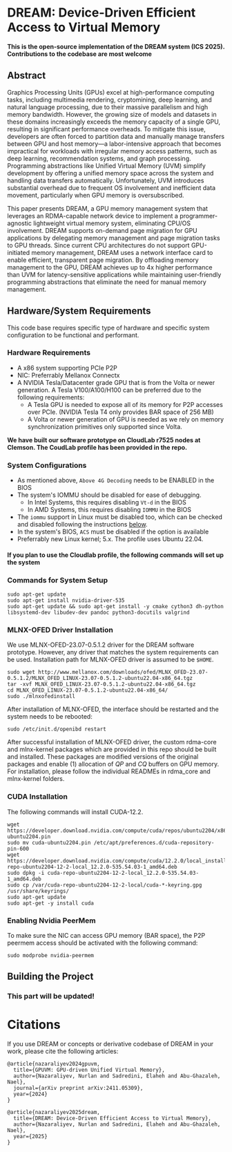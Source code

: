 # DREAM: Device-Driven Efficient Access to Virtual Memory


**This is the open-source implementation of the DREAM system (ICS 2025). Contributions to the codebase are most welcome**

Abstract
-------------------------------------------------------------------------------
Graphics Processing Units (GPUs) excel at high-performance computing tasks, including multimedia rendering, cryptomining, deep learning, and natural language processing, due to their massive parallelism and high memory bandwidth. However, the growing size of models and datasets in these domains increasingly exceeds the memory capacity of a single GPU, resulting in significant performance overheads. To mitigate this issue, developers are often forced to partition data and manually manage transfers between GPU and host memory—a labor-intensive approach that becomes impractical for workloads with irregular memory access patterns, such as deep learning, recommendation systems, and graph processing. Programming abstractions like Unified Virtual Memory (UVM) simplify development by offering a unified memory space across the system and handling data transfers automatically. Unfortunately, UVM introduces substantial overhead due to frequent OS involvement and inefficient data movement, particularly when GPU memory is oversubscribed.

This paper presents DREAM, a GPU memory management system that leverages an RDMA-capable network device to implement a programmer-agnostic lightweight virtual memory system, eliminating CPU/OS involvement. DREAM supports on-demand page migration for GPU applications by delegating memory management and page migration tasks to GPU threads. Since current CPU architectures do not support GPU-initiated memory management, DREAM uses a network interface card to enable efficient, transparent page migration. By offloading memory management to the GPU, DREAM achieves up to 4x higher performance than UVM for latency-sensitive applications while maintaining user-friendly programming abstractions that eliminate the need for manual memory management.

Hardware/System Requirements
-------------------------------------------------------------------------------
This code base requires specific type of hardware and specific system configuration to be functional and performant.

### Hardware Requirements ###
* A x86 system supporting PCIe P2P
* NIC: Preferrably Mellanox Connectx
* A NVIDIA Tesla/Datacenter grade GPU that is from the Volta or newer generation. A Tesla V100/A100/H100 can be preferred due to the following requirements:
  * A Tesla GPU is needed to expose all of its memory for P2P accesses over PCIe. (NVIDIA Tesla T4 only provides BAR space of 256 MB)
  * A Volta or newer generation of GPU is needed as we rely on memory synchronization primitives only supported since Volta.


**We have built our software prototype on CloudLab r7525 nodes at Clemson. The CoudLab profile has been provided in the repo.**

### System Configurations ###
* As mentioned above, `Above 4G Decoding` needs to be ENABLED in the BIOS
* The system's IOMMU should be disabled for ease of debugging.
  * In Intel Systems, this requires disabling `Vt-d` in the BIOS
  * In AMD Systems, this requires disabling `IOMMU` in the BIOS
* The `iommu` support in Linux must be disabled too, which can be checked and disabled following the instructions [below](#disable-iommu-in-linux).
* In the system's BIOS, `ACS` must be disabled if the option is available
* Preferrably new Linux kernel; 5.x. The profile uses Ubuntu 22.04.
  
#### If you plan to use the Cloudlab profile, the following commands will set up the system

### Commands for System Setup ###

```
sudo apt-get update
sudo apt-get install nvidia-driver-535
sudo apt-get update && sudo apt-get install -y cmake cython3 dh-python libsystemd-dev libudev-dev pandoc python3-docutils valgrind
```

### MLNX-OFED Driver Installation ###
We use MLNX-OFED-23.07-0.5.1.2 driver for the DREAM software prototype. However, any driver that matches the system requirements can be used.
Installation path for MLNX-OFED driver is assumed to be `$HOME`.

```
sudo wget http://www.mellanox.com/downloads/ofed/MLNX_OFED-23.07-0.5.1.2/MLNX_OFED_LINUX-23.07-0.5.1.2-ubuntu22.04-x86_64.tgz
tar -xvf MLNX_OFED_LINUX-23.07-0.5.1.2-ubuntu22.04-x86_64.tgz
cd MLNX_OFED_LINUX-23.07-0.5.1.2-ubuntu22.04-x86_64/
sudo ./mlnxofedinstall
```

After installation of MLNX-OFED, the interface should be restarted and the system needs to be rebooted:

`sudo /etc/init.d/openibd restart`

After successful installation of MLNX-OFED driver, the custom rdma-core and mlnx-kernel packages which are provided in this repo should be built and installed. 
These packages are modified versions of the original packages and enable (1) allocation of *QP* and *CQ* buffers on GPU memory. For installation, please follow the individual READMEs in rdma_core and mlnx-kernel folders.

### CUDA Installation ###

The following commands will install CUDA-12.2.

```
wget https://developer.download.nvidia.com/compute/cuda/repos/ubuntu2204/x86_64/cuda-ubuntu2204.pin
sudo mv cuda-ubuntu2204.pin /etc/apt/preferences.d/cuda-repository-pin-600
wget https://developer.download.nvidia.com/compute/cuda/12.2.0/local_installers/cuda-repo-ubuntu2204-12-2-local_12.2.0-535.54.03-1_amd64.deb
sudo dpkg -i cuda-repo-ubuntu2204-12-2-local_12.2.0-535.54.03-1_amd64.deb
sudo cp /var/cuda-repo-ubuntu2204-12-2-local/cuda-*-keyring.gpg /usr/share/keyrings/
sudo apt-get update
sudo apt-get -y install cuda
```

### Enabling Nvidia PeerMem ###
To make sure the NIC can access GPU memory (BAR space), the P2P peermem access should be activated with the following command:

`sudo modprobe nvidia-peermem`


Building the Project
-------------------------------------------------------------------------------
### This part will be updated! ###



# Citations 

If you use DREAM or concepts or derivative codebase of DREAM in your work, please cite the following articles:

```
@article{nazaraliyev2024gpuvm,
  title={GPUVM: GPU-driven Unified Virtual Memory},
  author={Nazaraliyev, Nurlan and Sadredini, Elaheh and Abu-Ghazaleh, Nael},
  journal={arXiv preprint arXiv:2411.05309},
  year={2024}
}

@article{nazaraliyev2025dream,
  title={DREAM: Device-Driven Efficient Access to Virtual Memory},
  author={Nazaraliyev, Nurlan and Sadredini, Elaheh and Abu-Ghazaleh, Nael},
  year={2025}
}
```
